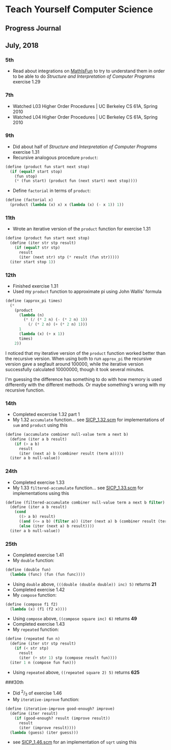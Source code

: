 # Teach Yourself Computer Science
## Progress Journal

## July, 2018

### 5th
- Read about integrations on [MathIsFun](https://www.mathsisfun.com/calculus/integration-definite.html) to try to understand them in order to be able to do _Structure and Interpretation of Computer Programs_ exercise 1.29

### 7th
- Watched L03 Higher Order Procedures | UC Berkeley CS 61A, Spring 2010
- Watched L04 Higher Order Procedures | UC Berkeley CS 61A, Spring 2010

### 9th
- Did about half of _Structure and Interpretation of Computer Programs_ exercise 1.31
- Recursive analogous procedure `product`:
```scheme
(define (product fun start next stop)
  (if (equal? start stop)
    (fun stop)
    (* (fun start) (product fun (next start) next stop))))
```
- Define `factorial` in terms of `product`:
```scheme
(define (factorial x)
  (product (lambda (x) x) x (lambda (x) (- x 1)) 1))
```

### 11th
- Wrote an iterative version of the `product` function for exercise 1.31
```scheme
(define (product fun start next stop)
  (define (iter str stp result)
    (if (equal? str stp)
      result
      (iter (next str) stp (* result (fun str)))))
  (iter start stop 1))
```

### 12th
- Finished exercise 1.31
- Used my `product` function to approximate pi using John Wallis' formula
```scheme
(define (approx_pi times)
  (*
    (product
      (lambda (n)
        (* (/ (* 2 n) (- (* 2 n) 1))
          (/ (* 2 n) (+ (* 2 n) 1)))
      1
      (lambda (x) (+ x 1))
      times)
    2))
```
I noticed that my iterative version of the `product` function worked better than the recursive version. When using both to run `approx_pi` the recursive version gave a segfault around 100000, while the iterative version successfully calculated 10000000, though it took several minutes.

I'm guessing the difference has something to do with how memory is used differently with the different methods. Or maybe something's wrong with my recursive function.

### 14th
- Completed excercise 1.32 part 1
- My 1.32 `accumulate` function... see [SICP_1.32.scm](https://github.com/flintsteel7/TMCS/tree/master/Exercises/SICP_1.32.scm) for implementations of `sum` and `product` using this
```scheme
(define (accumulate combiner null-value term a next b)
  (define (iter a b result)
    (if (> a b)
      result
      (iter (next a) b (combiner result (term a)))))
  (iter a b null-value))
```

### 24th
- Completed exercise 1.33
- My 1.33 `filtered-accumulate` function... see [SICP_1.33.scm](https://github.com/flintsteel7/TMCS/tree/master/Exercises/SICP_1.33.scm) for implementations using this
```scheme
(define (filtered-accumulate combiner null-value term a next b filter)
  (define (iter a b result)
    (cond
      ((> a b) result)
      ((and (<= a b) (filter a)) (iter (next a) b (combiner result (term a))))
      (else (iter (next a) b result))))
  (iter a b null-value))
```

### 25th
- Completed exercise 1.41
- My `double` function:
```scheme
(define (double fun)
  (lambda (func) (fun (fun func))))
```
- Using `double` above, `(((double (double double)) inc) 5)` returns **21**
- Completed exercise 1.42
- My `compose` function:
```scheme
(define (compose f1 f2)
  (lambda (x) (f1 (f2 x))))
```
- Using `compose` above, `((compose square inc) 6)` returns **49**
- Completed exercise 1.43
- My `repeated` function:
```scheme
(define (repeated fun n)
  (define (iter str stp result)
    (if (< str stp)
      result
      (iter (+ str 1) stp (compose result fun))))
  (iter 1 n (compose fun fun)))
```
- Using `repeated` above, `((repeated square 2) 5)` returns **625**

###30th
- Did <sup>2</sup>/<sub>3</sub> of exercise 1.46
- My `iterative-improve` function:
```scheme
(define (iterative-improve good-enough? improve)
  (define (iter result)
    (if (good-enough? result (improve result))
      result
      (iter (improve result))))
  (lambda (guess) (iter guess)))
```
- see [SICP_1.46.scm](https://github.com/flintsteel7/TMCS/tree/master/Exercises/SICP_1.46.scm) for an implementation of `sqrt` using this
